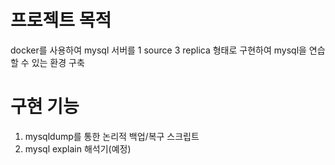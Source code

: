 # 프로젝트 목적
docker를 사용하여 mysql 서버를 1 source 3 replica 형태로 구현하여 mysql을 연습 할 수 있는 환경 구축

# 구현 기능
1. mysqldump를 통한 논리적 백업/복구 스크립트
2. mysql explain 해석기(예정)